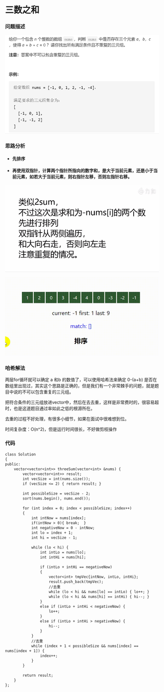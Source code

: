 # 三数之和

### 问题描述



![image-20200926230015297](015_3Sum.assets/image-20200926230015297.png)

### 思路分析

- #### 先排序

- #### 再使用双指针，计算两个指针所指向的数字和，是大于当前元素，还是小于当前元素，如若大于当前元素，则右指针左移，否则左指针右移。



![3Sums](015_3Sum.assets/3Sums.gif)



![Video_2019-06-19_192352.gif](015_3Sum.assets/2124b524439bcf0eb159ba43be4420c76f60ff2b3b51f87de269c001a323ea1a-Video_2019-06-19_192352.gif)

### 哈希解法

两层for循环就可以确定 a 和b 的数值了，可以使用哈希法来确定 0-(a+b) 是否在 数组里出现过，其实这个思路是正确的，但是我们有一个非常棘手的问题，就是题目中说的不可以包含重复的三元组。

把符合条件的三元组放进vector中，然后在去去重，这样是非常费时的，很容易超时，也是这道题目通过率如此之低的根源所在。

去重的过程不好处理，有很多小细节，如果在面试中很难想到位。

时间复杂度：O(n^2)，但是运行时间很长，不好做剪枝操作

### 代码

```
class Solution
{
public:
    vector<vector<int>> threeSum(vector<int> &nums) {
        vector<vector<int>> result;
        int vecSize = int(nums.size());
        if (vecSize <= 2) { return result; }

        int possibleSize = vecSize - 2;
        sort(nums.begin(), nums.end());

        for (int index = 0; index < possibleSize; index++)
        {
            int intNow = nums[index];
            if(intNow > 0){ break;  }
            int negativeNow = 0 - intNow;
            int lo = index + 1;
            int hi = vecSize - 1;

            while (lo < hi) {
                int intLo = nums[lo];
                int intHi = nums[hi];

                if (intLo + intHi == negativeNow)
                {
                    vector<int> tmpVec{intNow, intLo, intHi};
                    result.push_back(tmpVec);
                    //去重
                    while (lo < hi && nums[lo] == intLo) { lo++; }
                    while (lo < hi && nums[hi] == intHi) { hi--; }
                }
                else if (intLo + intHi < negativeNow) {
                    lo++;
                }
                else if (intLo + intHi > negativeNow) {
                    hi--;
                }
            }
            //去重
            while (index + 1 < possibleSize && nums[index] == nums[index + 1]) {
                index++;
            }
        }

        return result;
    }
};

```

